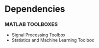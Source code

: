 # Dependencies
### MATLAB TOOLBOXES
- Signal Processing Toolbox
- Statistics and Machine Learning Toolbox
